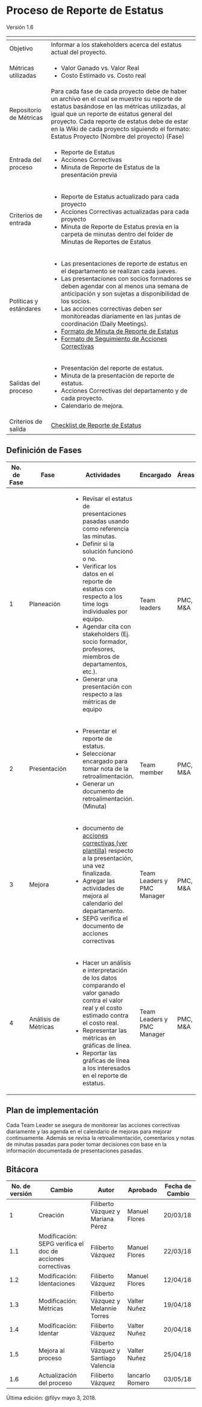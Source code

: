# Proceso de Reporte de Estatus
Versión 1.6


[]() | []()  
--|--
Objetivo| Informar a los stakeholders acerca del estatus actual del proyecto.
Métricas utilizadas | <ul><li>Valor Ganado vs. Valor Real</li><li>Costo Estimado vs. Costo real</li></ul>
Repositorio de Métricas | Para cada fase de cada proyecto debe de haber un archivo en el cual se muestre su reporte de estatus basándose en las métricas utilizadas, al igual que un reporte de estatus general del proyecto. Cada reporte de estatus debe de estar en la Wiki de cada proyecto siguiendo el formato: Estatus Proyecto (Nombre del proyecto) (Fase)
Entrada del proceso | <ul><li>Reporte de Estatus</li><li>Acciones Correctivas</li><li>Minuta de Reporte de Estatus de la presentación previa</li></ul> 
Criterios de entrada | <ul><li>Reporte de Estatus actualizado para cada proyecto</li><li>Acciones Correctivas actualizadas para cada proyecto</li><li>Minuta de Reporte de Estatus previa en la carpeta de minutas dentro del folder de Minutas de Reportes de Estatus </li></ul>
Políticas y estándares | <ul><li>Las presentaciones de reporte de estatus en el departamento se realizan cada jueves.</li><li> Las presentaciones con socios formadores se deben agendar con al menos una semana de anticipación y son sujetas a disponibilidad de los socios.</li><li> Las acciones correctivas deben ser monitoreadas diariamente en las juntas de coordinación (Daily Meetings).</li><li>[Formato de Minuta de Reporte de Estatus](https://github.com/CaveLabs-1/Wiki/blob/filyv-MEJORAS-PROCESOS/Reporte%20de%20Estatus/Formatos/Formato%20Minuta%20Reporte%20de%20Estatus.docx)</li><li>[Formato de Seguimiento de Acciones Correctivas](https://github.com/CaveLabs-1/Wiki/blob/filyv-MEJORAS-PROCESOS/Reporte%20de%20Estatus/Formatos/Formato%20Seguimiento%20de%20Acciones%20Correctivas.xlsx)</li></ul>
Salidas del proceso | <ul><li>Presentación del reporte de estatus.</li><li>Minuta de la presentación de reporte de estatus.</li><li>Acciones Correctivas del departamento y de cada proyecto.</li><li>Calendario de mejora.</li></ul>
Criterios de salida | [Checklist de Reporte de Estatus](https://docs.google.com/spreadsheets/d/1c-d3avPdlsyyNQhaoRyOa5mnLa7lMAeLJ6KnqnNKN_U/edit#gid=0)

## Definición de Fases
No. de Fase | Fase | Actividades | Encargado | Áreas
------------|------|-------------|-----------| -----------------------------
1 | Planeación | <ul><li>Revisar el estatus de presentaciones pasadas usando como referencia las minutas.</li><li>Definir si la solución funcionó o no.</li><li>Verificar los datos en el reporte de estatus con respecto a los time logs individuales por equipo.</li><li>Agendar cita con stakeholders (Ej. socio formador, profesores, miembros de departamentos, etc.).</li><li>Generar una presentación con respecto a las métricas de equipo</li></ul> | Team leaders | PMC, M&A
2 | Presentación | <ul><li>Presentar el reporte de estatus.</li><li>Seleccionar encargado para tomar nota de la retroalimentación.</li><li>Generar un documento de retroalimentación. (Minuta)</li></ul> | Team member | PMC, M&A
3 | Mejora | <ul><li> documento de [acciones correctivas (ver plantilla)](https://docs.google.com/spreadsheets/d/1aGePuqiWaHU35lVg8ZGZ1vO0WZR8oDk9sWTv_ZTjwZU/edit#gid=1467550855) respecto a la presentación, una vez finalizada.</li><li>Agregar las actividades de mejora al calendario del departamento.</li><li>SEPG verifica el documento de acciones correctivas</li></ul> | Team Leaders y PMC Manager | PMC, M&A
4 | Análisis de Métricas | <ul><li>Hacer un análisis e interpretación de los datos comparando el valor ganado contra el valor real y el costo estimado contra el costo real.</li><li>Representar las métricas en gráficas de línea.</li><li>Reportar las gráficas de línea a los interesados en el reporte de estatus.</li></ul> | Team Leaders y PMC Manager | PMC, M&A

## Plan de implementación
Cada Team Leader se asegura de monitorear las acciones correctivas diariamente y las agenda en el calendario de mejoras para mejorar continuamente. Además se revisa la retroalimentación, comentarios y notas de minutas pasadas para poder tomar decisiones con base en la información documentada de presentaciones pasadas.

## Bitácora
No. de versión | Cambio | Autor | Aprobado | Fecha de Cambio
---------------|--------|-------|----------|-----------------
1 | Creación | Filiberto Vázquez y Mariana Pérez | Manuel Flores | 20/03/18
1.1 | Modificación: SEPG verifica el doc de acciones correctivas | Filiberto Vázquez | Manuel Flores | 22/03/18
1.2 | Modificación: Identaciones | Filiberto Vázquez | Manuel Flores | 12/04/18
1.3 | Modificación: Métricas | Filiberto Vázquez y Melannie Torres| Valter Nuñez | 19/04/18
1.4 | Modificación: Identar | Filiberto Vázquez | Valter Nuñez | 20/04/18
1.5 | Mejora al proceso | Filiberto Vázquez y Santiago Valencia | Valter Nuñez | 25/04/18
1.6 | Actualización del proceso | Filiberto Vázquez | Iancarlo Romero | 03/05/18


Última edición: @filyv mayo 3, 2018.
